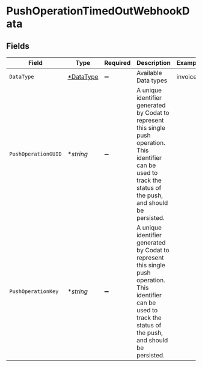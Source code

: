 # PushOperationTimedOutWebhookData


## Fields

| Field                                                                                                                                                                 | Type                                                                                                                                                                  | Required                                                                                                                                                              | Description                                                                                                                                                           | Example                                                                                                                                                               |
| --------------------------------------------------------------------------------------------------------------------------------------------------------------------- | --------------------------------------------------------------------------------------------------------------------------------------------------------------------- | --------------------------------------------------------------------------------------------------------------------------------------------------------------------- | --------------------------------------------------------------------------------------------------------------------------------------------------------------------- | --------------------------------------------------------------------------------------------------------------------------------------------------------------------- |
| `DataType`                                                                                                                                                            | [*DataType](../../models/shared/datatype.md)                                                                                                                          | :heavy_minus_sign:                                                                                                                                                    | Available Data types                                                                                                                                                  | invoices                                                                                                                                                              |
| `PushOperationGUID`                                                                                                                                                   | **string*                                                                                                                                                             | :heavy_minus_sign:                                                                                                                                                    | A unique identifier generated by Codat to represent this single push operation. This identifier can be used to track the status of the push, and should be persisted. |                                                                                                                                                                       |
| `PushOperationKey`                                                                                                                                                    | **string*                                                                                                                                                             | :heavy_minus_sign:                                                                                                                                                    | A unique identifier generated by Codat to represent this single push operation. This identifier can be used to track the status of the push, and should be persisted. |                                                                                                                                                                       |